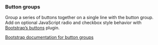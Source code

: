 ### Button groups

Group a series of buttons together on a single line with the button group. Add on optional JavaScript radio and checkbox style behavior with [Bootstrap’s buttons][plugin] plugin.

[Bootstrap documentation for button groups][docs]


[plugin]: http://getbootstrap.com/javascript/#buttons
[docs]: http://getbootstrap.com/components/#btn-groups
